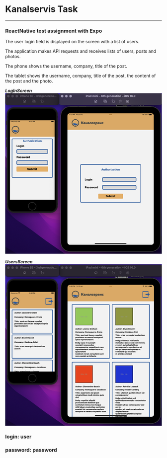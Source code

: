 # Kanalservis Task
___

### ReactNative test assignment with Expo

The user login field is displayed on the screen with a list of users.

The application makes API requests and receives lists of users, posts and photos.

The phone shows the username, company, title of the post.

The tablet shows the username, company, title of the post, the content of the post and the photo.

___LogInScreen___
![](src/Assets/Readme/LogInScreen.png)

___UsersScreen___
![](src/Assets/Readme/UsersScreen.png)

### login: **user**
### password: **password**